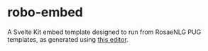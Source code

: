 # robo-embed
A Svelte Kit embed template designed to run from RosaeNLG PUG templates, as generated using [this editor](https://github.com/ONSvisual/robo-editor).
